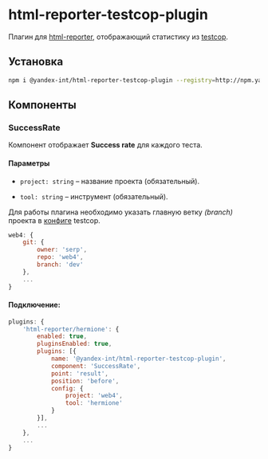 # html-reporter-testcop-plugin

Плагин для [html-reporter](https://github.com/gemini-testing/html-reporter), отображающий статистику из [testcop](https://testcop.si.yandex-team.ru).

## Установка

```sh
npm i @yandex-int/html-reporter-testcop-plugin --registry=http://npm.yandex-team.ru
```

## Компоненты

### SuccessRate

Компонент отображает **Success rate** для каждого теста.

#### Параметры

- `project: string` – название проекта (обязательный).
 
- `tool: string` – инструмент (обязательный).

Для работы плагина необходимо указать главную ветку _(branch)_ проекта в [конфиге](https://github.yandex-team.ru/search-interfaces/infratest/blob/master/packages/testcop-config/index.js) testcop.

```js
web4: {
    git: {
        owner: 'serp',
        repo: 'web4',
        branch: 'dev'
    },
    ...
}
```

#### Подключение:

```js
plugins: {
    'html-reporter/hermione': {
        enabled: true,
        pluginsEnabled: true,
        plugins: [{
            name: '@yandex-int/html-reporter-testcop-plugin',
            component: 'SuccessRate',
            point: 'result',
            position: 'before',
            config: {
                project: 'web4',
                tool: 'hermione'
            }
        }],
        ...
    },
    ...
}
```

